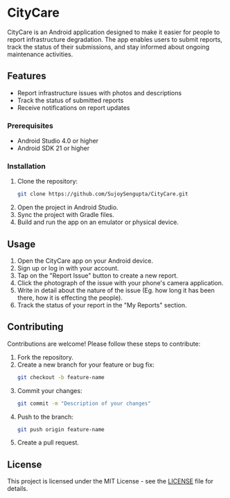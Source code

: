 # CityCare

CityCare is an Android application designed to make it easier for people to report infrastructure degradation. The app enables users to submit reports, track the status of their submissions, and stay informed about ongoing maintenance activities.

## Features

- Report infrastructure issues with photos and descriptions
- Track the status of submitted reports
- Receive notifications on report updates

### Prerequisites

- Android Studio 4.0 or higher
- Android SDK 21 or higher

### Installation

1. Clone the repository:
   ```bash
   git clone https://github.com/SujoySengupta/CityCare.git
   ```
2. Open the project in Android Studio.
3. Sync the project with Gradle files.
4. Build and run the app on an emulator or physical device.

## Usage

1. Open the CityCare app on your Android device.
2. Sign up or log in with your account.
3. Tap on the "Report Issue" button to create a new report.
4. Click the photograph of the issue with your phone's camera application.
5. Write in detail about the nature of the issue (Eg. how long it has been there, how it is effecting the people).
6. Track the status of your report in the "My Reports" section.

## Contributing

Contributions are welcome! Please follow these steps to contribute:

1. Fork the repository.
2. Create a new branch for your feature or bug fix:
   ```bash
   git checkout -b feature-name
   ```
3. Commit your changes:
   ```bash
   git commit -m "Description of your changes"
   ```
4. Push to the branch:
   ```bash
   git push origin feature-name
   ```
5. Create a pull request.

## License

This project is licensed under the MIT License - see the [LICENSE](LICENSE) file for details.
